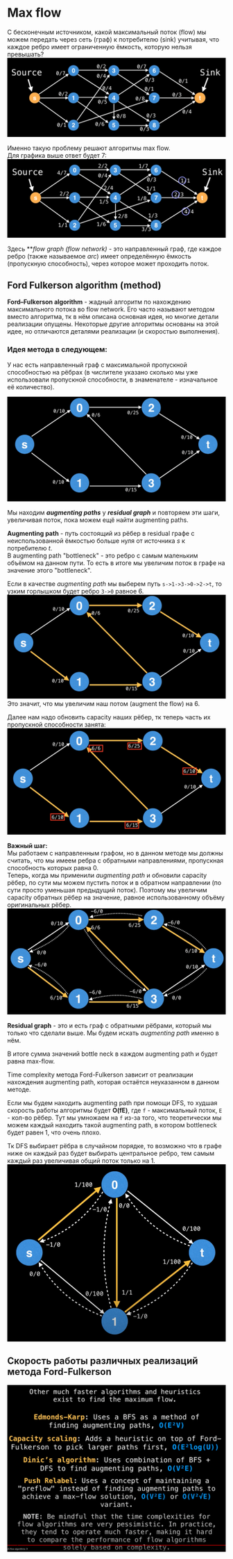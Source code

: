 # Max flow  
С бесконечным источником, какой максимальный поток (flow) мы можем передать через сеть (граф) к потребителю (sink) 
учитывая, что каждое ребро имеет ограниченную ёмкость, которую нельзя превышать?  
![](images/pict1.png)  

Именно такую проблему решают алгоритмы max flow.  
Для графика выше ответ будет 7:  
![](images/pict2.png)  

Здесь ***flow graph (flow network)* - это направленный граф, где каждое ребро (также называемое _arc_) имеет 
определённую ёмкость (пропускную способность), через которое может проходить поток.  

## Ford Fulkerson algorithm (method)  
**Ford–Fulkerson algorithm** - жадный алгоритм по нахождению максимального потока во flow network. Его часто называют 
методом вместо алгоритма, тк в нём описана основная идея, но многие детали реализации опущены. Некоторые другие 
алгоритмы основаны на этой идее, но отличаются деталями реализации (и скоростью выполнения).  

### Идея метода в следующем:  
У нас есть направленный граф с максимальной пропускной способностью на рёбрах (в числителе указано сколько мы уже 
использовали пропускной способности, в знаменателе - изначальное её количество).

![](images/pict3.png)  

Мы находим **_augmenting paths_** у **_residual graph_** и повторяем эти шаги, увеличивая поток, пока можем ещё найти 
augmenting paths.  

**Augmenting path** - путь состоящий из рёбер в residual графе с неиспользованной ёмкостью больше нуля от источника *s* 
к потребителю *t*.  
В augmenting path "bottleneck" - это ребро с самым маленьким объёмом на данном пути. То есть в итоге мы увеличим поток 
в графе на значение этого "bottleneck".  

Если в качестве _augmenting path_ мы выберем путь `s->1->3->0->2->t`, то узким горлышком будет ребро `3->0` равное 6.  
![](images/pict4.png)  
Это значит, что мы увеличим наш потом (augment the flow) на 6.  

Далее нам надо обновить capacity наших рёбер, тк теперь часть их пропускной способности занята:  
![](images/pict5.png)  

**Важный шаг:**  
Мы работаем с направленным графом, но в данном методе мы должны считать, что мы имеем ребра с обратными направлениями, 
пропускная способность которых равна 0.  
Теперь, когда мы применили _augmenting path_ и обновили capacity рёбер, по сути мы можем пустить поток и в обратном 
направлении (по сути просто уменьшая предыдущий поток). Поэтому мы увеличим capacity обратных рёбер на значение, равное 
использованному объёму оригинальных рёбер.  
![](images/pict6.png)  

**Residual graph** - это и есть граф с обратными рёбрами, который мы только что сделали выше. Мы будем искать 
_augmenting path_ именно в нём.  

В итоге сумма значений bottle neck в каждом augmenting path и будет равна max-flow.  

Time complexity метода Ford-Fulkerson зависит от реализации нахождения augmenting path, которая остаётся неуказанном 
в данном методе.  

Если мы будем находить augmenting path при помощи DFS, то худшая скорость работы алгоритмы будет **O(fE)**, где `f` - 
максимальный поток, `E` - кол-во рёбер. Тут мы умножаем на `f` из-за того, что теоретически мы можем каждый находить 
такой augmenting path, в котором bottleneck будет равен 1, что очень плохо.  

Тк DFS выбирает рёбра в случайном порядке, то возможно что в графе ниже он каждый раз будет выбирать центральное ребро, 
тем самым каждый раз увеличивая общий поток только на 1.  
![](images/pict7.png)  

## Скорость работы различных реализаций метода Ford-Fulkerson
![](images/pict8.png)  

